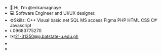 - 👋 Hi, I’m @erikamagnaye
- 💻  Software Engineer and UI/UX designer.
- ⚙️Skills:
  C++
  Visual basic.net
  SQL
  MS access
  Figma
  PHP
  HTML
  CSS
  C#
  Javascript
- 📞 09683775270
- ✉️21-31350@g.batstate-u.edu.ph
-
- 
<!---
erikamagnaye/erikamagnaye is a ✨ special ✨ repository because its `README.md` (this file) appears on your GitHub profile.
You can click the Preview link to take a look at your changes.
--->
